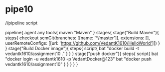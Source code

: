 # pipe10

//pipeline script 

pipeline{
    agent any
    tools{
        maven "Maven"
    }
    stages{
        stage("Build Maven"){
            steps{
                checkout scmGit(branches: [[name: '*/master']], extensions: [], userRemoteConfigs: [[url: 'https://github.com/VedantK1610/HelloWorld']])
            }
        }
        stage("Build Docker image"){
            steps{
            script{
                bat "docker build -t vedantk1610/assignment10 ."
            }
            }
        }
        stage("push docker"){
            steps{
            script{
                bat "docker login -u vedantk1610 -p VedantDocker@123"
                bat "docker push vedantk1610/assignment10"
            }
            }
        }
    }
}
